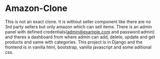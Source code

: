 # Amazon-Clone
This is not an exact clone. It is without seller component like there are no 3rd party sellers but only amazon which can sell items. There is an admin panel with defined credentials(admin@example.com and password:admin) and theres a dashboard from where admin can add, delete, update and get products and same with categories.
This project is in Django and the frontend is in vanilla html, bootstrap, vanilla javascript and some aditional css.

